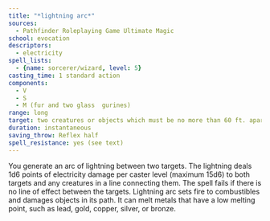 ```yaml
---
title: "*lightning arc*"
sources:
  - Pathfinder Roleplaying Game Ultimate Magic
school: evocation
descriptors:
  - electricity
spell_lists:
  - {name: sorcerer/wizard, level: 5}
casting_time: 1 standard action
components:
  - V
  - S
  - M (fur and two glass  gurines)
range: long
target: two creatures or objects which must be no more than 60 ft. apart
duration: instantaneous
saving_throw: Reflex half
spell_resistance: yes (see text)
---
```


You generate an arc of lightning between two targets. The lightning deals 1d6 points of electricity damage per caster level (maximum 15d6) to both targets and any creatures in a line connecting them. The spell fails if there is no line of effect between the targets. Lightning arc sets fire to combustibles and damages objects in its path. It can melt metals that have a low melting point, such as lead, gold, copper, silver, or bronze.

